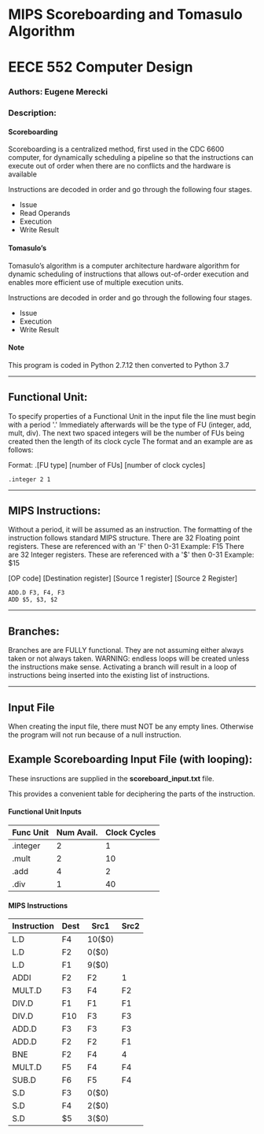# MIPS Scoreboarding and Tomasulo Algorithm

# EECE 552 Computer Design 

### Authors: Eugene Merecki

### Description: 

#### Scoreboarding

Scoreboarding is a centralized method, first used in the CDC 6600 computer, 
for dynamically scheduling a pipeline so that the instructions can execute out of 
order when there are no conflicts and the hardware is available

Instructions are decoded in order and go through the following four stages.
- Issue
- Read Operands
- Execution
- Write Result

#### Tomasulo’s

Tomasulo’s algorithm is a computer architecture hardware algorithm for dynamic 
scheduling of instructions that allows out-of-order execution and enables more 
efficient use of multiple execution units.

Instructions are decoded in order and go through the following four stages.
- Issue
- Execution
- Write Result

#### Note

This program is coded in Python 2.7.12 then converted to Python 3.7

____________________________________________________________________________________

## Functional Unit:

To specify properties of a Functional Unit in the input file the line must begin with a period '.'
Immediately afterwards will be the type of FU (integer, add, mult, div).
The next two spaced integers will be the number of FUs being created then the length of its clock cycle
The format and an example are as follows:

Format: .[FU type] [number of FUs] [number of clock cycles]
```
.integer 2 1
```
____________________________________________________________________________________

## MIPS Instructions:

Without a period, it will be assumed as an instruction.
The formatting of the instruction follows standard MIPS structure.
There are 32 Floating point registers. These are referenced with an 'F' then 0-31
Example: F15
There are 32 Integer registers. These are referenced with a '$' then 0-31
Example: $15

[OP code] [Destination register] [Source 1 register] [Source 2 Register]
```
ADD.D F3, F4, F3
ADD $5, $3, $2
```
___________________________________________________________________________________

## Branches:

Branches are are FULLY functional. They are not assuming either always taken or not always taken.
WARNING: endless loops will be created unless the instructions make sense.
Activating a branch will result in a loop of instructions being inserted into the existing list of instructions.
___________________________________________________________________________________

## Input File

When creating the input file, there must NOT be any empty lines. 
Otherwise the program will not run because of a null instruction.

## Example Scoreboarding Input File (with looping):

These insructions are supplied in the **scoreboard_input.txt** file.

This provides a convenient table for deciphering the parts of the instruction.

#### Functional Unit Inputs
Func Unit | Num Avail. | Clock Cycles
----------|------------|-------------
.integer | 2 | 1
.mult | 2 | 10
.add | 4 | 2
.div | 1 | 40

#### MIPS Instructions
Instruction | Dest | Src1 | Src2
------------|------|------|------
L.D | F4 | 10($0)
L.D | F2 | 0($0)
L.D | F1 | 9($0) | 
ADDI | F2 | F2 | 1
MULT.D | F3 | F4 | F2
DIV.D | F1 | F1 | F1
DIV.D | F10 | F3 | F3
ADD.D | F3 | F3 | F3
ADD.D | F2 | F2 | F1
BNE | F2 | F4 | 4
MULT.D | F5 | F4 | F4
SUB.D | F6 | F5 | F4
S.D | F3 | 0($0) | 
S.D | F4 | 2($0) | 
S.D | $5 | 3($0) | 
